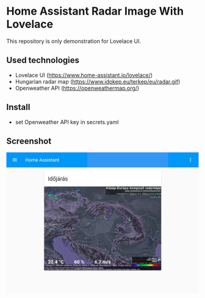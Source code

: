# Home Assistant Radar Image With Lovelace

This repository is only demonstration for Lovelace UI. 

## Used technologies

 * Lovelace UI (https://www.home-assistant.io/lovelace/)
 * Hungarian radar map (https://www.idokep.eu/terkep/eu/radar.gif)
 * Openweather API (https://openweathermap.org/)
 
## Install

 * set Openweather API key in secrets.yaml 

## Screenshot
 <img src="https://raw.githubusercontent.com/heaven7github/home_assistant_lovelace_weather/master/assets/weather.png" alt="Weather" />